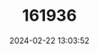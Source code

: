 ---
title: "161936"
category: "Onopordum nogalesii"
draft: false
date: 2024-02-22 13:03:52
languages:
  Spanish; Castilian: ["Cardón de Jandía"]
---